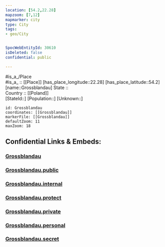 ```yaml
---
location: [54.2,22.28] 
mapzoom: [7,12] 
mapmarker: city 
type: City
tags:
- geo/City


SpocWebEntityId: 30610
isDeleted: false
confidential: public

---
```

#is_a_/Place  
#is_a_ :: [[Place]] 
[has_place_longitude::22.28] 
[has_place_latitude::54.2] 
[name::Grossblandau] 
State ::  
Country :: [[Poland]]  
[StateId::] 
[Population::] 
[Unknown::] 


```leaflet
id: Grossblandau
coordinates: [[Grossblandau]] 
markerFile: [[Grossblandau]] 
defaultZoom: 11 
maxZoom: 18
```


## Confidential Links & Embeds: 

### [Grossblandau](/_Standards/Earth/Continent/Europe/Europe~East/Poland/Provinces~Poland/Warmian-Masurian/City/Grossblandau.md) 

### [Grossblandau.public](/_public/Earth/Continent/Europe/Europe~East/Poland/Provinces~Poland/Warmian-Masurian/City/Grossblandau.public.md) 

### [Grossblandau.internal](/_internal/Earth/Continent/Europe/Europe~East/Poland/Provinces~Poland/Warmian-Masurian/City/Grossblandau.internal.md) 

### [Grossblandau.protect](/_protect/Earth/Continent/Europe/Europe~East/Poland/Provinces~Poland/Warmian-Masurian/City/Grossblandau.protect.md) 

### [Grossblandau.private](/_private/Earth/Continent/Europe/Europe~East/Poland/Provinces~Poland/Warmian-Masurian/City/Grossblandau.private.md) 

### [Grossblandau.personal](/_personal/Earth/Continent/Europe/Europe~East/Poland/Provinces~Poland/Warmian-Masurian/City/Grossblandau.personal.md) 

### [Grossblandau.secret](/_secret/Earth/Continent/Europe/Europe~East/Poland/Provinces~Poland/Warmian-Masurian/City/Grossblandau.secret.md)

